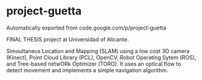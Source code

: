 # project-guetta
Automatically exported from code.google.com/p/project-guetta

FINAL THESIS project at Universidad of Alicante.

Simoultaneus Location and Mapping (SLAM) using a low cost 3D camera (Kinect), Point Cloud Library (PCL), OpenCV, Robot Operating Sytem (ROS), and Tree-based netwORk Optimizer (TORO). It uses an optical flow to detect movement and implements a simple navigation algorithm.
